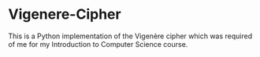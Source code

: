 # Vigenere-Cipher
This is a Python implementation of the Vigenère cipher which was required of me for my Introduction to Computer Science course.
